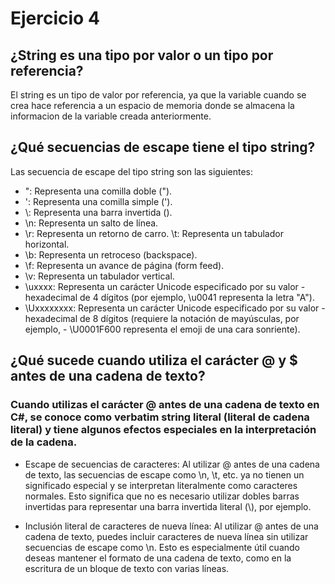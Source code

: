 # Ejercicio 4

## ¿String es una tipo por valor o un tipo por referencia?

El string es un tipo de valor por referencia, ya que la variable cuando se crea hace referencia a un espacio de memoria donde se almacena la informacion de la variable creada anteriormente.

## ¿Qué secuencias de escape tiene el tipo string?

Las secuencia de escape del tipo string son las siguientes:

- \": Representa una comilla doble (").
- \': Representa una comilla simple (').
- \\: Representa una barra invertida (\).
- \n: Representa un salto de línea.
- \r: Representa un retorno de carro.
  \t: Representa un tabulador horizontal.
- \b: Representa un retroceso (backspace).
- \f: Representa un avance de página (form feed).
- \v: Representa un tabulador vertical.
- \uxxxx: Representa un carácter Unicode especificado por su valor - hexadecimal de 4 dígitos (por ejemplo, \u0041 representa la letra "A").
- \Uxxxxxxxx: Representa un carácter Unicode especificado por su valor - hexadecimal de 8 dígitos (requiere la notación de mayúsculas, por ejemplo, - \U0001F600 representa el emoji de una cara sonriente).

## ¿Qué sucede cuando utiliza el carácter @ y $ antes de una cadena de texto?

### Cuando utilizas el carácter @ antes de una cadena de texto en C#, se conoce como verbatim string literal (literal de cadena literal) y tiene algunos efectos especiales en la interpretación de la cadena.

- Escape de secuencias de caracteres: Al utilizar @ antes de una cadena de texto, las secuencias de escape como \n, \t, etc. ya no tienen un significado especial y se interpretan literalmente como caracteres normales. Esto significa que no es necesario utilizar dobles barras invertidas para representar una barra invertida literal (\\), por ejemplo.

- Inclusión literal de caracteres de nueva línea: Al utilizar @ antes de una cadena de texto, puedes incluir caracteres de nueva línea sin utilizar secuencias de escape como \n. Esto es especialmente útil cuando deseas mantener el formato de una cadena de texto, como en la escritura de un bloque de texto con varias líneas.
